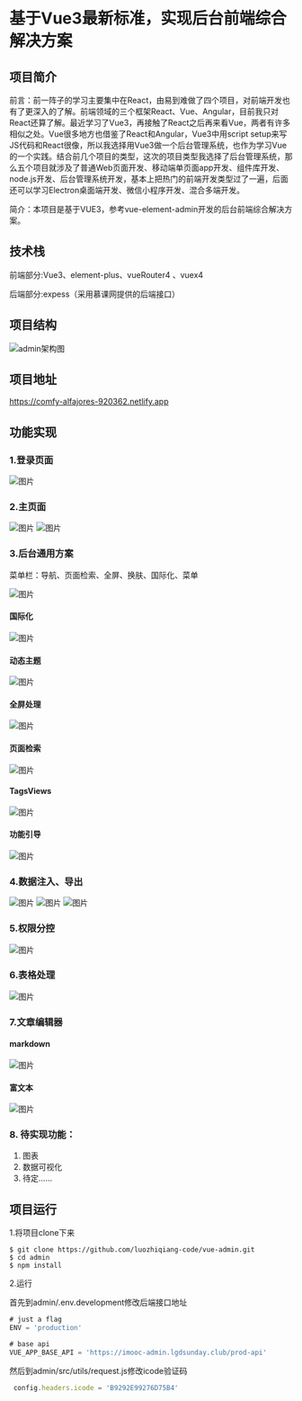 # 基于Vue3最新标准，实现后台前端综合解决方案

## 项目简介

前言：前一阵子的学习主要集中在React，由易到难做了四个项目，对前端开发也有了更深入的了解。前端领域的三个框架React、Vue、Angular，目前我只对React还算了解。最近学习了Vue3，再接触了React之后再来看Vue，两者有许多相似之处。Vue很多地方也借鉴了React和Angular，Vue3中用script setup来写JS代码和React很像，所以我选择用Vue3做一个后台管理系统，也作为学习Vue的一个实践。结合前几个项目的类型，这次的项目类型我选择了后台管理系统，那么五个项目就涉及了普通Web页面开发、移动端单页面app开发、组件库开发、node.js开发、后台管理系统开发，基本上把热门的前端开发类型过了一遍，后面还可以学习Electron桌面端开发、微信小程序开发、混合多端开发。

简介：本项目是基于VUE3，参考vue-element-admin开发的后台前端综合解决方案。

## 技术栈

前端部分:Vue3、element-plus、vueRouter4 、vuex4

后端部分:expess（采用慕课网提供的后端接口）

## 项目结构

![admin架构图](https://user-images.githubusercontent.com/65885530/178899472-28a03e78-b5fe-40b2-972c-9812b9c1f4dd.png)


## 项目地址

https://comfy-alfajores-920362.netlify.app


## 功能实现

### 1.登录页面
![图片](https://user-images.githubusercontent.com/65885530/178902868-94e4921d-2e08-47d6-bacd-7ecacbcf47a8.png)


### 2.主页面
![图片](https://user-images.githubusercontent.com/65885530/178902690-7c687555-6d5b-49f5-8e09-4ed208eb6c81.png)
![图片](https://user-images.githubusercontent.com/65885530/178902767-ccd3c885-5a70-4bec-971b-531b7eec656c.png)


### 3.后台通用方案
菜单栏：导航、页面检索、全屏、换肤、国际化、菜单

![图片](https://user-images.githubusercontent.com/65885530/178900993-9e947bee-620f-4835-85a5-bfff85dc8bec.png)


#### 国际化
![图片](https://user-images.githubusercontent.com/65885530/178903299-50d00598-7060-4036-bbe3-d63dea99fe2e.png)


#### 动态主题
![图片](https://user-images.githubusercontent.com/65885530/178903387-2e61fe87-d958-4cb1-96bb-e4b72c025a32.png)


#### 全屏处理
![图片](https://user-images.githubusercontent.com/65885530/178903425-b66807c8-8f58-4b0c-b09a-f4952dee1e28.png)


#### 页面检索
![图片](https://user-images.githubusercontent.com/65885530/178903466-96896e0e-8805-49d4-a122-b0247f29988b.png)


#### TagsViews
![图片](https://user-images.githubusercontent.com/65885530/178903780-aff2338a-5eab-442e-82a4-893ef53c51f5.png)


#### 功能引导
![图片](https://user-images.githubusercontent.com/65885530/178903837-e6127536-09ee-4545-9409-f16a950039d6.png)


### 4.数据注入、导出
![图片](https://user-images.githubusercontent.com/65885530/178901404-71b6aafc-f2d0-4832-8e14-63d79b064d89.png)
![图片](https://user-images.githubusercontent.com/65885530/178901433-4a0fe7fd-6d13-4ecd-9504-8680ad358437.png)
![图片](https://user-images.githubusercontent.com/65885530/178901502-032cee32-02bf-4c1b-a98d-c8144c2d2687.png)


### 5.权限分控
![图片](https://user-images.githubusercontent.com/65885530/178903910-ee1c0698-a37b-48af-898d-98963a3d3956.png)


### 6.表格处理
![图片](https://user-images.githubusercontent.com/65885530/178904029-5ddfe019-dedd-47fc-bd33-0e42dcf1ee18.png)
 
 
### 7.文章编辑器
#### markdown
![图片](https://user-images.githubusercontent.com/65885530/178901742-c8405bc8-5ed0-4215-94d2-afbe0a5af583.png)

#### 富文本
![图片](https://user-images.githubusercontent.com/65885530/178901768-da68de30-aebc-417f-8fe0-bd58376bc742.png)


### **8. 待实现功能：**

1. 图表
2. 数据可视化
3. 待定......

## 项目运行

1.将项目clone下来

```shell
$ git clone https://github.com/luozhiqiang-code/vue-admin.git
$ cd admin
$ npm install
```

2.运行

首先到admin/.env.development修改后端接口地址

```javascript
# just a flag
ENV = 'production'

# base api
VUE_APP_BASE_API = 'https://imooc-admin.lgdsunday.club/prod-api'
```

然后到admin/src/utils/request.js修改icode验证码

```javascript
 config.headers.icode = 'B9292E99276D75B4'
```
